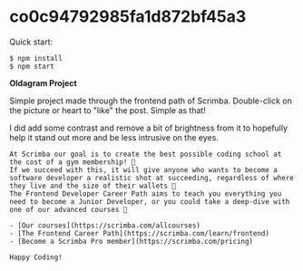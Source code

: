 # co0c94792985fa1d872bf45a3

Quick start:

```
$ npm install
$ npm start
````

**Oldagram Project**

Simple project made through the frontend path of Scrimba. Double-click on the picture or heart to "like" the post. Simple as that!

I did add some contrast and remove a bit of brightness from it to hopefully help it stand out more and be less intrusive on the eyes.

```
At Scrimba our goal is to create the best possible coding school at the cost of a gym membership! 💜
If we succeed with this, it will give anyone who wants to become a software developer a realistic shot at succeeding, regardless of where they live and the size of their wallets 🎉
The Frontend Developer Career Path aims to teach you everything you need to become a Junior Developer, or you could take a deep-dive with one of our advanced courses 🚀

- [Our courses](https://scrimba.com/allcourses)
- [The Frontend Career Path](https://scrimba.com/learn/frontend)
- [Become a Scrimba Pro member](https://scrimba.com/pricing)

Happy Coding!
```